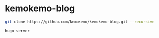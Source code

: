 # kemokemo-blog

```sh
git clone https://github.com/kemokemo/kemokemo-blog.git --recursive
```

```sh
hugo server
```
